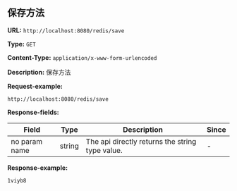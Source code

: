 
# 
## 保存方法
**URL:** `http://localhost:8080/redis/save`

**Type:** `GET`

**Content-Type:** `application/x-www-form-urlencoded`

**Description:** 保存方法



**Request-example:**
```
http://localhost:8080/redis/save
```
**Response-fields:**

Field | Type|Description|Since
---|---|---|---
no param name|string|The api directly returns the string type value.|-

**Response-example:**
```
1viyb8
```

